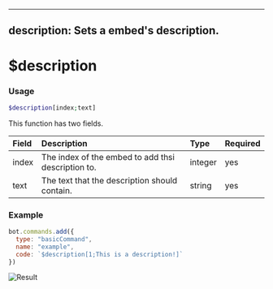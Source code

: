 ---
description: Sets a embed's description.
--
# $description
### Usage
```php
$description[index;text]
```

This function has two fields.

| Field | Description | Type | Required
| :---- | :---- | :---- | :----
| index | The index of the embed to add thsi description to. | integer | yes
| text | The text that the description should contain. | string | yes

### Example
```javascript
bot.commands.add({
  type: "basicCommand",
  name: "example",
  code: `$description[1;This is a description!]`
})
```
![Result](https://user-images.githubusercontent.com/69215413/138605956-a84c322a-2ab1-40b9-85ba-c281062a7bd4.png)